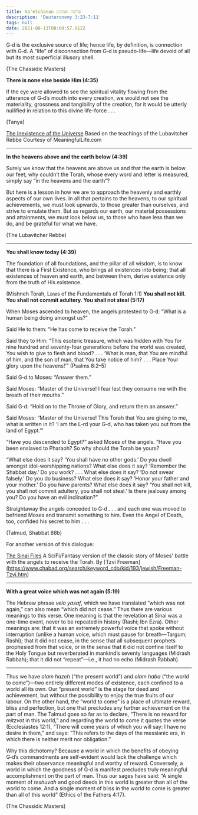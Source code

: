 ```yaml
---
title: Va'etchanan פרשׁת ואתחנן
description: 'Deuteronomy 3:23-7:11'
tags: null
date: 2021-08-13T08:09:57.912Z
---
```


G‑d is the exclusive source of life; hence life, by definition, is connection with G‑d. A “life” of disconnection from G‑d is pseudo-life—life devoid of all but its most superficial illusory shell.

(The Chassidic Masters)

**There is none else beside Him (4:35)**

If the eye were allowed to see the spiritual vitality flowing from the utterance of G‑d’s mouth into every creation, we would not see the materiality, grossness and tangibility of the creation, for it would be utterly nullified in relation to this divine life-force . . .

(Tanya)

[The Inexistence of the Universe](https://www.chabad.org/parshah/article_cdo/aid/45637/jewish/The-Inexistence-of-the-Universe.htm)
Based on the teachings of the Lubavitcher Rebbe
Courtesy of MeaningfulLife.com

---

**In the heavens above and the earth below (4:39)**

Surely we know that the heavens are above us and that the earth is below our feet; why couldn’t the Torah, whose every word and letter is measured, simply say “in the heavens and the earth”?

But here is a lesson in how we are to approach the heavenly and earthly aspects of our own lives. In all that pertains to the heavens, to our spiritual achievements, we must look upwards, to those greater than ourselves, and strive to emulate them. But as regards our earth, our material possessions and attainments, we must look below us, to those who have less than we do, and be grateful for what we have.

(The Lubavitcher Rebbe)

---

**You shall know today (4:39)**

The foundation of all foundations, and the pillar of all wisdom, is to know that there is a First Existence, who brings all existences into being; that all existences of heaven and earth, and between them, derive existence only from the truth of His existence.

(Mishneh Torah, Laws of the Fundamentals of Torah 1:1)
**You shall not kill. You shall not commit adultery. You shall not steal (5:17)**

When Moses ascended to heaven, the angels protested to G‑d: “What is a human being doing amongst us?”

Said He to them: “He has come to receive the Torah.”

Said they to Him: “This esoteric treasure, which was hidden with You for nine hundred and seventy-four generations before the world was created, You wish to give to flesh and blood? . . . ‘What is man, that You are mindful of him, and the son of man, that You take notice of him? . . . Place Your glory upon the heavens!’” (Psalms 8:2–5)

Said G‑d to Moses: “Answer them.”

Said Moses: “Master of the Universe! I fear lest they consume me with the breath of their mouths.”

Said G‑d: “Hold on to the Throne of Glory, and return them an answer.”

Said Moses: “Master of the Universe! This Torah that You are giving to me, what is written in it? ‘I am the L‑rd your G‑d, who has taken you out from the land of Egypt.’”

“Have you descended to Egypt?” asked Moses of the angels. “Have you been enslaved to Pharaoh? So why should the Torah be yours?

“What else does it say? ‘You shall have no other gods.’ Do you dwell amongst idol-worshipping nations? What else does it say? ‘Remember the Shabbat day.’ Do you work? . . . What else does it say? ‘Do not swear falsely.’ Do you do business? What else does it say? ‘Honor your father and your mother.’ Do you have parents? What else does it say? ‘You shall not kill, you shall not commit adultery, you shall not steal.’ Is there jealousy among you? Do you have an evil inclination?”

Straightaway the angels conceded to G‑d . . . and each one was moved to befriend Moses and transmit something to him. Even the Angel of Death, too, confided his secret to him . . .

(Talmud, Shabbat 88b)

For another version of this dialogue:

[The Sinai Files](https://www.chabad.org/library/article_cdo/aid/1281/jewish/The-Sinai-Files.htm)
A SciFi/Fantasy version of the classic story of Moses' battle with the angels to receive the Torah.
By [Tzvi Freeman] (https://www.chabad.org/search/keyword_cdo/kid/193/jewish/Freeman-Tzvi.htm)

---

**With a great voice which was not again (5:19)**

The Hebrew phrase _velo yasaf_, which we have translated “which was not again,” can also mean “which did not cease.” Thus there are various meanings to this verse. One meaning is that the revelation at Sinai was a one-time event, never to be repeated in history (Rashi; Ibn Ezra). Other meanings are: that it was an extremely powerful voice that spoke without interruption (unlike a human voice, which must pause for breath—Targum; Rashi); that it did not cease, in the sense that all subsequent prophets prophesied from that voice, or in the sense that it did not confine itself to the Holy Tongue but reverberated in mankind’s seventy languages (Midrash Rabbah); that it did not “repeat”—i.e., it had no echo (Midrash Rabbah).

---

Thus we have _olam hazeh_ (“the present world”) and _olam haba_ (“the world to come”)—two entirely different modes of existence, each confined to a world all its own. Our “present world” is the stage for deed and achievement, but without the possibility to enjoy the true fruits of our labour. On the other hand, the “world to come” is a place of ultimate reward, bliss and perfection, but one that precludes any further achievement on the part of man. The Talmud goes so far as to declare, “There is no reward for _mitzvot_ in this world,” and regarding the world to come it quotes the verse (Ecclesiastes 12:1), “There will come years of which you will say: I have no desire in them,” and says: “This refers to the days of the messianic era, in which there is neither merit nor obligation.”

Why this dichotomy? Because a world in which the benefits of obeying G‑d’s commandments are self-evident would lack the challenge which makes their observance meaningful and worthy of reward. Conversely, a world in which the goodness of G‑d is manifest precludes truly meaningful accomplishment on the part of man. Thus our sages have said: “A single moment of _teshuvah_ and good deeds in this world is greater than all of the world to come. And a single moment of bliss in the world to come is greater than all of this world” (Ethics of the Fathers 4:17).

(The Chassidic Masters)
